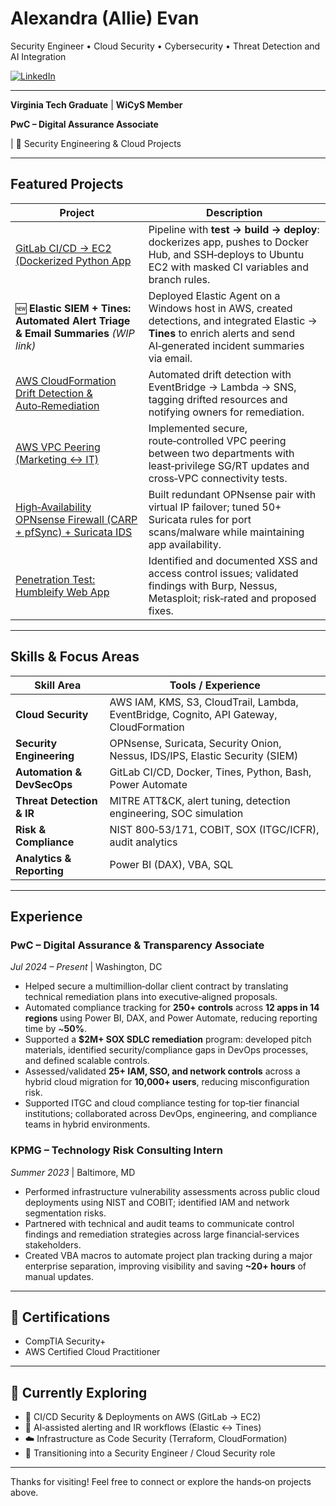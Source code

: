 # Alexandra (Allie) Evan
Security Engineer • Cloud Security • Cybersecurity • Threat Detection and AI Integration

[![LinkedIn](https://img.shields.io/badge/LinkedIn-Connect-blue?logo=linkedin)](https://www.linkedin.com/in/allie-evan/)

---
 **Virginia Tech Graduate** | **WiCyS Member**
 
 **PwC – Digital Assurance Associate**

| 📁 Security Engineering & Cloud Projects

---

##  Featured Projects

| Project                                                                                                                                                                              | Description                                                                                                                                                                  |
| ------------------------------------------------------------------------------------------------------------------------------------------------------------------------------------ | ---------------------------------------------------------------------------------------------------------------------------------------------------------------------------- |
| [GitLab CI/CD → EC2 (Dockerized Python App](https://github.com/alevan22/alevan22/tree/main/Projects/GitLab%20CI-CD%20Pipeline%20Python%20App)                                         | Pipeline with **test → build → deploy**: dockerizes app, pushes to Docker Hub, and SSH‑deploys to Ubuntu EC2 with masked CI variables and branch rules.                      |
| 🆕 **Elastic SIEM + Tines: Automated Alert Triage & Email Summaries** *(WIP link)*                                                                                                   | Deployed Elastic Agent on a Windows host in AWS, created detections, and integrated Elastic → **Tines** to enrich alerts and send AI‑generated incident summaries via email. |
| [AWS CloudFormation Drift Detection & Auto‑Remediation](https://github.com/alevan22/alevan22/tree/main/Projects/AWS%20CloudFormation%20Drift%20Detection%20%26%20Auto-Remediation)   | Automated drift detection with EventBridge → Lambda → SNS, tagging drifted resources and notifying owners for remediation.                                                   |
| [AWS VPC Peering (Marketing ↔ IT)](https://github.com/alevan22/alevan22/tree/main/Projects/aws-vpc-peering-marketing-it-lab)                                                         | Implemented secure, route‑controlled VPC peering between two departments with least‑privilege SG/RT updates and cross‑VPC connectivity tests.                                |
| [High‑Availability OPNsense Firewall (CARP + pfSync) + Suricata IDS](https://github.com/alevan22/alevan22/tree/main/Projects/High%20Availability%20Firewall%20Lab%20with%20OPNsense) | Built redundant OPNsense pair with virtual IP failover; tuned 50+ Suricata rules for port scans/malware while maintaining app availability.                                  |
| [Penetration Test: Humbleify Web App](https://github.com/alevan22/alevan22/blob/main/Projects/Humbleify%20Penetration%20Test/README.md)                                              | Identified and documented XSS and access control issues; validated findings with Burp, Nessus, Metasploit; risk‑rated and proposed fixes.                                    |


---

##  Skills & Focus Areas

| Skill Area                 | Tools / Experience                                                                      |
| -------------------------- | --------------------------------------------------------------------------------------- |
| **Cloud Security**         | AWS IAM, KMS, S3, CloudTrail, Lambda, EventBridge, Cognito, API Gateway, CloudFormation |
| **Security Engineering**   | OPNsense, Suricata, Security Onion, Nessus, IDS/IPS, Elastic Security (SIEM)            |
| **Automation & DevSecOps** | GitLab CI/CD, Docker, Tines, Python, Bash, Power Automate                               |
| **Threat Detection & IR**  | MITRE ATT\&CK, alert tuning, detection engineering, SOC simulation                      |
| **Risk & Compliance**      | NIST 800‑53/171, COBIT, SOX (ITGC/ICFR), audit analytics                                |
| **Analytics & Reporting**  | Power BI (DAX), VBA, SQL                                                                |

---

##  Experience

### **PwC – Digital Assurance & Transparency Associate**

*Jul 2024 – Present* | Washington, DC

* Helped secure a multimillion‑dollar client contract by translating technical remediation plans into executive‑aligned proposals.
* Automated compliance tracking for **250+ controls** across **12 apps in 14 regions** using Power BI, DAX, and Power Automate, reducing reporting time by \~**50%**.
* Supported a **\$2M+ SOX SDLC remediation** program: developed pitch materials, identified security/compliance gaps in DevOps processes, and defined scalable controls.
* Assessed/validated **25+ IAM, SSO, and network controls** across a hybrid cloud migration for **10,000+ users**, reducing misconfiguration risk.
* Supported ITGC and cloud compliance testing for top‑tier financial institutions; collaborated across DevOps, engineering, and compliance teams in hybrid environments.

### **KPMG – Technology Risk Consulting Intern**

*Summer 2023* | Baltimore, MD

* Performed infrastructure vulnerability assessments across public cloud deployments using NIST and COBIT; identified IAM and network segmentation risks.
* Partnered with technical and audit teams to communicate control findings and remediation strategies across large financial‑services stakeholders.
* Created VBA macros to automate project plan tracking during a major enterprise separation, improving visibility and saving **\~20+ hours** of manual updates.

---

## 📜 Certifications

*  CompTIA Security+
*  AWS Certified Cloud Practitioner

---

## 🚀 Currently Exploring

* 🔁 CI/CD Security & Deployments on AWS (GitLab → EC2)
* 🧠 AI‑assisted alerting and IR workflows (Elastic ↔ Tines)
* ☁️ Infrastructure as Code Security (Terraform, CloudFormation)
* 🎯 Transitioning into a Security Engineer / Cloud Security role

---

Thanks for visiting! Feel free to connect or explore the hands‑on projects above.
